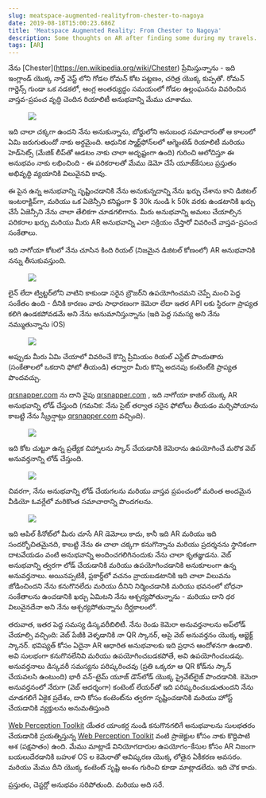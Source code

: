```yaml
---
slug: meatspace-augmented-realityfrom-chester-to-nagoya
date: 2019-08-18T15:00:23.686Z
title: 'Meatspace Augmented Reality: From Chester to Nagoya'
description: Some thoughts on AR after finding some during my travels. TL;DR - cheaper content creation and better discovery tools are needed.
tags: [AR]
---
```


నేను [Chester](<a href="https://en.wikipedia.org/wiki/Chester">https://en.wikipedia.org/wiki/Chester</a>) ప్రేమిస్తున్నాను - ఇది ఇంగ్లాండ్ యొక్క నార్త్ వెస్ట్ లోని గోడల రోమన్ కోట పట్టణం, చరిత్ర యొక్క కుప్పతో. రోమన్ గార్డెన్స్ గుండా ఒక నడకలో, ఆంగ్ల అంతర్యుద్ధం సమయంలో గోడల ఉల్లంఘనను వివరించిన వాస్తవ-ప్రపంచ వృద్ధి చెందిన రియాలిటీ అనుభవాన్ని మేము చూశాము.

<figure><img src="/images/2019-08-18-meatspace-augmented-realityfrom-chester-to-nagoya-0.jpeg"></figure>

ఇది చాలా చక్కగా ఉందని నేను అనుకున్నాను, బోర్డులోని అనుబంధ సమాచారంతో ఆ కాలంలో ఏమి జరుగుతుందో నాకు అర్ధమైంది. ఆధునిక స్మార్ట్‌ఫోన్‌లలో ఆగ్మెంటెడ్ రియాలిటీ మరియు హెడ్‌సెట్స్ (మేజిక్ లీప్‌తో ఆడటం నాకు చాలా అదృష్టంగా ఉంది) గురించి ఆలోచిస్తూ ఈ అనుభవం నాకు లభించింది - ఈ పరికరాలతో మేము డెమో చేసే యూజ్‌కేసులు ప్రస్తుతం అభివృద్ధి వ్యయానికి విలువైనవి కావు.

ఈ పైన ఉన్న అనుభవాన్ని సృష్టించడానికి నేను అనుకున్నదాన్ని నేను ఖర్చు చేశాను కాని డిజిటల్ ఇంటరాక్టివ్‌గా, మరియు ఒక ఏజెన్సీని కనిష్టంగా $ 30k నుండి k 50k వరకు ఉండటానికి ఖర్చు చేసే ఏజెన్సీని నేను చాలా తేలికగా చూడగలిగాను. మీరు అనుభవాన్ని అమలు చేయాల్సిన పరికరాల ఖర్చు మరియు మీరు AR అనుభవాన్ని ఎలా సక్రియం చేస్తారో వివరించే వాస్తవ-ప్రపంచ సంకేతాలు.

ఇది నాగోయా కోటలో నేను చూసిన కింది రియల్ (నిజమైన డిజిటల్ కోణంలో) AR అనుభవానికి నన్ను తీసుకువస్తుంది.

<figure><img src="/images/2019-08-18-meatspace-augmented-realityfrom-chester-to-nagoya-1.jpeg"></figure>

లైన్ లేదా ట్విట్టర్‌లోని వాటిని కాకుండా సరైన బ్రౌజర్‌ని ఉపయోగించమని చెప్పే మంచి పెద్ద సంకేతం ఉంది - దీనికి కారణం వారు సాధారణంగా కెమెరా లేదా ఇతర API లకు స్థిరంగా ప్రాప్యత కలిగి ఉండకపోవడమే అని నేను అనుమానిస్తున్నాను (ఇది పెద్ద సమస్య అని నేను నమ్ముతున్నాను iOS)

<figure><img src="/images/2019-08-18-meatspace-augmented-realityfrom-chester-to-nagoya-2.jpeg"></figure>

అప్పుడు మీరు ఏమి చేయాలో వివరించే కొన్ని ప్రీమియం రియల్ ఎస్టేట్ పొందుతారు (సంకేతాలలో ఒకదాని ఫోటో తీయండి) తద్వారా మీరు కొన్ని అదనపు కంటెంట్‌కి ప్రాప్యత పొందవచ్చు.

[qrsnapper.com](https://qrsnapper.com) ను దాని వైపు [qrsnapper.com](https://qrsnapper.com) , ఇది నాగోయా కాజిల్ యొక్క AR అనుభవాన్ని లోడ్ చేస్తుంది (గమనిక: నేను సైట్ తర్వాత సరైన ఫోటోలు తీయడం మర్చిపోయాను కాబట్టి నేను స్క్రీన్షాట్లు [qrsnapper.com](https://qrsnapper.com) వచ్చింది).

<figure><img src="/images/2019-08-18-meatspace-augmented-realityfrom-chester-to-nagoya-5.jpeg"></figure>

ఇది కోట చుట్టూ ఉన్న ప్రత్యేక చిహ్నాలను స్కాన్ చేయడానికి కెమెరాను ఉపయోగించే మరొక వెబ్ అనువర్తనాన్ని లోడ్ చేస్తుంది.

<figure><img src="/images/2019-08-18-meatspace-augmented-realityfrom-chester-to-nagoya-3.jpeg"></figure>

చివరగా, నేను అనుభవాన్ని లోడ్ చేయగలను మరియు వాస్తవ ప్రపంచంలో మరింత అందమైన వీడియో ఓవర్లేలో మరికొంత సమాచారాన్ని పొందగలను.

<figure><img src="/images/2019-08-18-meatspace-augmented-realityfrom-chester-to-nagoya-4.jpeg"></figure>

ఇది ఆపిల్ కీనోట్‌లో మీరు చూసే AR డెమోలు కాదు, కానీ ఇది AR మరియు ఇది సందర్భోచితమైనది, కాబట్టి నేను ఈ చాలా చక్కగా కనుగొన్నాను మరియు ప్రదర్శనను స్థానికంగా దాటవేయడం వంటి అనుభవాన్ని అందించగలిగినందుకు నేను చాలా కృతజ్ఞుడను. వెబ్ అనుభవాన్ని త్వరగా లోడ్ చేయడానికి మరియు ఉపయోగించడానికి అనుకూలంగా ఉన్న అనువర్తనాలు. అయినప్పటికీ, ప్లకార్డ్‌లో వచనం వ్రాయబడటానికి ఇది చాలా విలువను జోడించిందని నేను కనుగొనలేదు మరియు దీనిని నిర్మించడానికి మరియు భవనంలో బోధనా సంకేతాలను ఉంచడానికి ఖర్చు ఏమిటని నేను ఆశ్చర్యపోతున్నాను - మరియు దాని ధర విలువైనదేనా అని నేను ఆశ్చర్యపోతున్నాను దీర్ఘకాలంలో.

తరువాత, ఇతర పెద్ద సమస్య డిస్కవరీబిలిటీ. నేను రెండు కెమెరా అనువర్తనాలను అప్‌లోడ్ చేయాల్సి వచ్చింది: వెబ్ పేజీకి వెళ్ళడానికి నా QR స్కానర్, ఆపై వెబ్ అనువర్తనం యొక్క ఆబ్జెక్ట్ స్కానర్. భవిష్యత్ కోసం ఏదైనా AR ఆధారిత అనుభవాలకు ఇది ప్రధాన ఆందోళనగా ఉండాలి. అవి సులభంగా కనుగొనలేనివి మరియు ఉపయోగించబడకపోతే, అవి ఉపయోగించబడవు. అనువర్తనాలు డిస్కవరీ సమస్యను పరిష్కరించవు (ప్రతి ఒక్కరూ ఆ QR కోడ్‌ను స్కాన్ చేయవలసి ఉంటుంది) భారీ వన్-టైమ్ యూజ్ డౌన్‌లోడ్ యొక్క ప్రైవేట్‌లైజ్ పొందడానికి. కెమెరా అనువర్తనంలో నేరుగా (వెబ్ ఆదర్శంగా) కంటెంట్ లేయర్‌తో ఇది పరిష్కరించబడుతుందని నేను చూడగలిగే ఏకైక ప్రదేశం, దాని కోసం కంటెంట్‌ను త్వరగా సృష్టించడానికి మరియు హోస్ట్ చేయడానికి వ్యక్తులను అనుమతిస్తుంది

[Web Perception Toolkit](https://perceptiontoolkit.dev/getting-started/) యేతర యాంకర్ల నుండి కనుగొనగలిగే అనుభవాలను సులభతరం చేయడానికి ప్రయత్నిస్తున్న [Web Perception Toolkit](https://perceptiontoolkit.dev/getting-started/) వంటి ప్రాజెక్టుల కోసం నాకు కొద్దిపాటి ఆశ (పక్షపాతం) ఉంది. మేము మాట్లాడే వినియోగదారుల ఉపయోగం-కేసుల కోసం AR నిజంగా బయలుదేరడానికి బహుళ OS ల కెమెరాతో ఆవిష్కరణ యొక్క లోతైన ఏకీకరణ అవసరం. మరియు మేము దీని యొక్క కంటెంట్ సృష్టి అంశం గురించి కూడా మాట్లాడలేదు. ఇది చౌక కాదు.

ప్రస్తుతం, చెస్టర్లో అనుభవం సరిపోతుంది. మరియు అది సరే.
